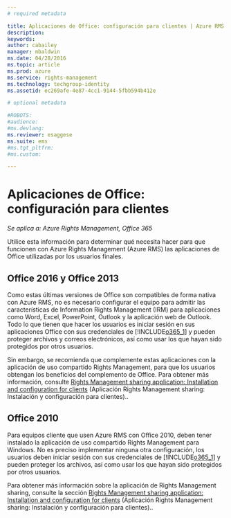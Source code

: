 ```yaml
---
# required metadata

title: Aplicaciones de Office: configuración para clientes | Azure RMS
description:
keywords:
author: cabailey
manager: mbaldwin
ms.date: 04/28/2016
ms.topic: article
ms.prod: azure
ms.service: rights-management
ms.technology: techgroup-identity
ms.assetid: ec269afe-4e87-4cc1-9144-5fbb594b412e

# optional metadata

#ROBOTS:
#audience:
#ms.devlang:
ms.reviewer: esaggese
ms.suite: ems
#ms.tgt_pltfrm:
#ms.custom:

---
```


# Aplicaciones de Office: configuración para clientes

*Se aplica a: Azure Rights Management, Office 365*


Utilice esta información para determinar qué necesita hacer para que funcionen con Azure Rights Management (Azure RMS) las aplicaciones de Office utilizadas por los usuarios finales.

## Office 2016 y Office 2013
Como estas últimas versiones de Office son compatibles de forma nativa con Azure RMS, no es necesario configurar el equipo para admitir las características de Information Rights Management (IRM) para aplicaciones como Word, Excel, PowerPoint, Outlook y la aplicación web de Outlook. Todo lo que tienen que hacer los usuarios es iniciar sesión en sus aplicaciones Office con sus credenciales de [!INCLUDE[o365_1](../includes/o365_1_md.md)] y pueden proteger archivos y correos electrónicos, así como usar los que hayan sido protegidos por otros usuarios.

Sin embargo, se recomienda que complemente estas aplicaciones con la aplicación de uso compartido Rights Management, para que los usuarios obtengan los beneficios del complemento de Office. Para obtener más información, consulte [Rights Management sharing application: Installation and configuration for clients](configure-sharing-app.md) (Aplicación Rights Management sharing: Instalación y configuración para clientes)..

## Office 2010
Para equipos cliente que usen Azure RMS con Office 2010, deben tener instalado la aplicación de uso compartido Rights Management para Windows. No es preciso implementar ninguna otra configuración, los usuarios deben iniciar sesión con sus credenciales de [!INCLUDE[o365_1](../includes/o365_1_md.md)] y pueden proteger los archivos, así como usar los que hayan sido protegidos por otros usuarios.

Para obtener más información sobre la aplicación de Rights Management sharing, consulte la sección [Rights Management sharing application: Installation and configuration for clients](configure-sharing-app.md) (Aplicación Rights Management sharing: Instalación y configuración para clientes)..



<!--HONumber=Apr16_HO4-->


